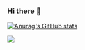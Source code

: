 ### Hi there 👋
[![Anurag's GitHub stats](https://github-readme-stats.vercel.app/api?username=shanhai2333&show_icons=true&theme=radical)](https://github.com/anuraghazra/github-readme-stats)
<div>
	<img  src="https://github-readme-stats.vercel.app/api/top-langs/?username=shanhai2333&hide_title=true&hide_border=true&layout=compact&langs_count=6&text_color=000&icon_color=fff&bg_color=0,52fa5a,4dfcff,c64dff&theme=graywhite" />
</div>
<!--
**shanhai2333/shanhai2333** is a ✨ _special_ ✨ repository because its `README.md` (this file) appears on your GitHub profile.

Here are some ideas to get you started:

- 🔭 I’m currently working on ...
- 🌱 I’m currently learning ...
- 👯 I’m looking to collaborate on ...
- 🤔 I’m looking for help with ...
- 💬 Ask me about ...
- 📫 How to reach me: ...
- 😄 Pronouns: ...
- ⚡ Fun fact: ...
-->
